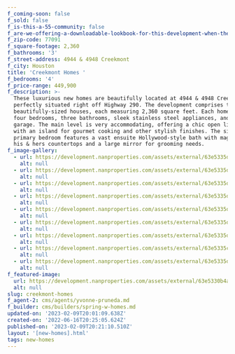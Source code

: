 ```yaml
---
f_coming-soon: false
f_sold: false
f_is-this-a-55-community: false
f_are-we-offering-a-downloadable-lookbook-for-this-development-when-they-submit-their-contact-info: false
f_zip-code: 77091
f_square-footage: 2,360
f_bathrooms: '3'
f_street-address: 4944 & 4948 Creekmont
f_city: Houston
title: 'Creekmont Homes '
f_bedrooms: '4'
f_price-range: 449,900
f_description: >-
  These luxurious new homes are beautifully located at 4944 & 4948 Creekmont dr,
  perfectly situated right off Highway 290. The development comprises two
  beautifully-sized houses, each measuring 2,360 square feet. Each home boasts
  four bedrooms, three bathrooms, sleek stainless steel appliances, and a 2-car
  garage. The main level is very accommodating, offering a chic open living area
  with an island for gourmet cooking and other stylish finishes. The sizable
  primary bedroom features a vast ensuite Hollywood-style bath with magnificent
  his & hers countertops and a large mirror for grooming needs.
f_image-gallery:
  - url: https://development.nanproperties.com/assets/external/63e5335dc4c55f3324553acd_img_426.jpg
    alt: null
  - url: https://development.nanproperties.com/assets/external/63e5335d99b3ac4f73dc0d2f_img_427.jpg
    alt: null
  - url: https://development.nanproperties.com/assets/external/63e5335d2b7df712a3408eba_img_428.jpg
    alt: null
  - url: https://development.nanproperties.com/assets/external/63e5335d4b48f9d23c297b84_rmm_2734-hdr.jpg
    alt: null
  - url: https://development.nanproperties.com/assets/external/63e5335d43efaa11296cf523_rmm_2737-hdr.jpg
    alt: null
  - url: https://development.nanproperties.com/assets/external/63e5335d43efaa7f4c6cf524_rmm_2743-hdr.jpg
    alt: null
  - url: https://development.nanproperties.com/assets/external/63e5335d5ae738e8e7b7ff8c_rmm_2755-hdr.jpg
    alt: null
  - url: https://development.nanproperties.com/assets/external/63e5335cdf4c85412cfb52cd_rmm_2794-hdr.jpg
    alt: null
  - url: https://development.nanproperties.com/assets/external/63e5335d4a86b779380ae2af_rmm_2821-hdr.jpg
    alt: null
f_featured-image:
  url: https://development.nanproperties.com/assets/external/63e5330b4a86b7b3d70ae16d_img_408.jpg
  alt: null
slug: creekmont-homes
f_agent-2: cms/agents/yvonne-pruneda.md
f_builder: cms/builders/spring-w-homes.md
updated-on: '2023-02-09T20:01:09.638Z'
created-on: '2022-06-16T20:25:05.624Z'
published-on: '2023-02-09T20:21:10.510Z'
layout: '[new-homes].html'
tags: new-homes
---
```



